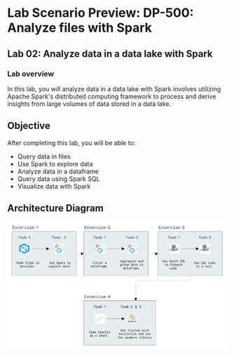 # Lab Scenario Preview: DP-500: Analyze files with Spark

## Lab 02: Analyze data in a data lake with Spark

### Lab overview

In this lab, you will analyze data in a data lake with Spark involves utilizing Apache Spark's distributed computing framework to process and derive insights from large volumes of data stored in a data lake.

## Objective
  
After completing this lab, you will be able to:

- Query data in files
- Use Spark to explore data
- Analyze data in a dataframe
- Query data using Spark SQL
- Visualize data with Spark

## Architecture Diagram

 ![](media/lab2-archy.png)
